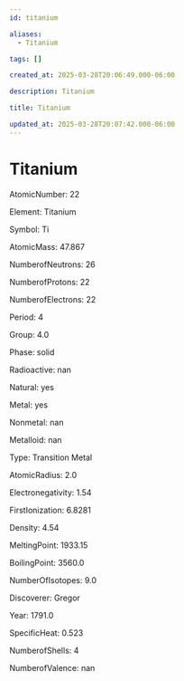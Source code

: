 ```yaml
---
id: titanium

aliases:
  - Titanium

tags: []

created_at: 2025-03-28T20:06:49.000-06:00

description: Titanium

title: Titanium

updated_at: 2025-03-28T20:07:42.000-06:00
---
```


# Titanium

AtomicNumber: 22

Element: Titanium

Symbol: Ti

AtomicMass: 47.867

NumberofNeutrons: 26

NumberofProtons: 22

NumberofElectrons: 22

Period: 4

Group: 4.0

Phase: solid

Radioactive: nan

Natural: yes

Metal: yes

Nonmetal: nan

Metalloid: nan

Type: Transition Metal

AtomicRadius: 2.0

Electronegativity: 1.54

FirstIonization: 6.8281

Density: 4.54

MeltingPoint: 1933.15

BoilingPoint: 3560.0

NumberOfIsotopes: 9.0

Discoverer: Gregor

Year: 1791.0

SpecificHeat: 0.523

NumberofShells: 4

NumberofValence: nan
